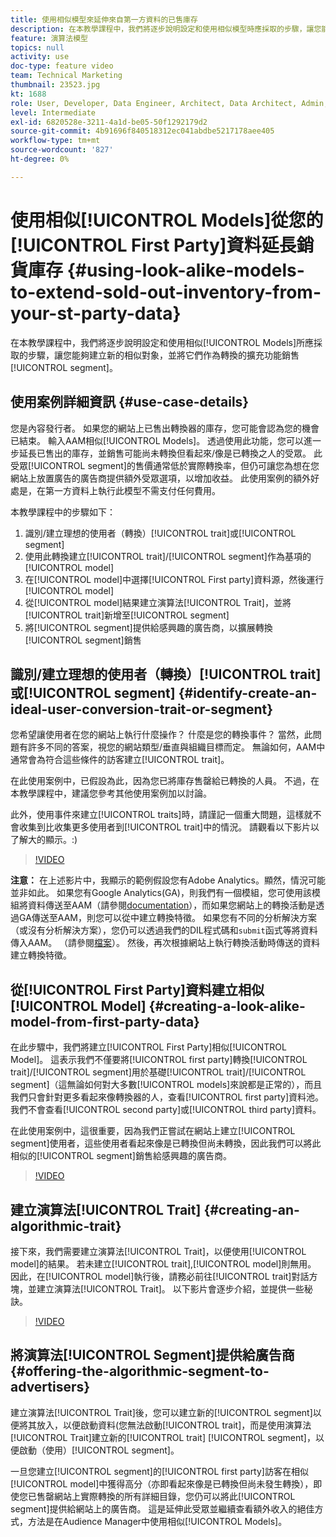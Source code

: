 ```yaml
---
title: 使用相似模型來延伸來自第一方資料的已售庫存
description: 在本教學課程中，我們將逐步說明設定和使用相似模型時應採取的步驟，讓您能夠建立新的相似對象，並將它們作為轉換區段的擴充功能銷售。
feature: 演算法模型
topics: null
activity: use
doc-type: feature video
team: Technical Marketing
thumbnail: 23523.jpg
kt: 1688
role: User, Developer, Data Engineer, Architect, Data Architect, Admin, Leader
level: Intermediate
exl-id: 6820528e-3211-4a1d-be05-50f1292179d2
source-git-commit: 4b91696f840518312ec041abdbe5217178aee405
workflow-type: tm+mt
source-wordcount: '827'
ht-degree: 0%

---
```


# 使用相似[!UICONTROL Models]從您的[!UICONTROL First Party]資料延長銷貨庫存 {#using-look-alike-models-to-extend-sold-out-inventory-from-your-st-party-data}

在本教學課程中，我們將逐步說明設定和使用相似[!UICONTROL Models]所應採取的步驟，讓您能夠建立新的相似對象，並將它們作為轉換的擴充功能銷售[!UICONTROL segment]。

## 使用案例詳細資訊 {#use-case-details}

您是內容發行者。 如果您的網站上已售出轉換器的庫存，您可能會認為您的機會已結束。 輸入AAM相似[!UICONTROL Models]。 透過使用此功能，您可以進一步延長已售出的庫存，並銷售可能尚未轉換但看起來/像是已轉換之人的受眾。 此受眾[!UICONTROL segment]的售價通常低於實際轉換率，但仍可讓您為想在您網站上放置廣告的廣告商提供額外受眾選項，以增加收益。 此使用案例的額外好處是，在第一方資料上執行此模型不需支付任何費用。

本教學課程中的步驟如下：

1. 識別/建立理想的使用者（轉換）[!UICONTROL trait]或[!UICONTROL segment]
1. 使用此轉換建立[!UICONTROL trait]/[!UICONTROL segment]作為基項的[!UICONTROL model]
1. 在[!UICONTROL model]中選擇[!UICONTROL First party]資料源，然後運行[!UICONTROL model]
1. 從[!UICONTROL model]結果建立演算法[!UICONTROL Trait]，並將[!UICONTROL trait]新增至[!UICONTROL segment]
1. 將[!UICONTROL segment]提供給感興趣的廣告商，以擴展轉換[!UICONTROL segment]銷售

## 識別/建立理想的使用者（轉換）[!UICONTROL trait]或[!UICONTROL segment] {#identify-create-an-ideal-user-conversion-trait-or-segment}

您希望讓使用者在您的網站上執行什麼操作？ 什麼是您的轉換事件？ 當然，此問題有許多不同的答案，視您的網站類型/垂直與組織目標而定。 無論如何，AAM中通常會為符合這些條件的訪客建立[!UICONTROL trait]。

在此使用案例中，已假設為此，因為您已將庫存售罄給已轉換的人員。 不過，在本教學課程中，建議您參考其他使用案例加以討論。

此外，使用事件來建立[!UICONTROL traits]時，請謹記一個重大問題，這樣就不會收集到比收集更多使用者到[!UICONTROL trait]中的情況。 請觀看以下影片以了解大的顯示。:)

>[!VIDEO](https://video.tv.adobe.com/v/23431/?quality=12)

**注意：** 在上述影片中，我顯示的範例假設您有Adobe Analytics。顯然，情況可能並非如此。 如果您有Google Analytics(GA)，則我們有一個模組，您可使用該模組將資料傳送至AAM（請參閱[documentation](https://marketing.adobe.com/resources/help/en_US/aam/dil-google-universal-analytics.html)），而如果您網站上的轉換活動是透過GA傳送至AAM，則您可以從中建立轉換特徵。 如果您有不同的分析解決方案（或沒有分析解決方案），您仍可以透過我們的DIL程式碼和`submit`函式等將資料傳入AAM。 （請參閱[檔案](https://marketing.adobe.com/resources/help/en_US/aam/c_dil.html)）。 然後，再次根據網站上執行轉換活動時傳送的資料建立轉換特徵。

## 從[!UICONTROL First Party]資料建立相似[!UICONTROL Model] {#creating-a-look-alike-model-from-first-party-data}

在此步驟中，我們將建立[!UICONTROL First Party]相似[!UICONTROL Model]。 這表示我們不僅要將[!UICONTROL first party]轉換[!UICONTROL trait]/[!UICONTROL segment]用於基礎[!UICONTROL trait]/[!UICONTROL segment]（這無論如何對大多數[!UICONTROL models]來說都是正常的），而且我們只會針對更多看起來像轉換器的人，查看[!UICONTROL first party]資料池。 我們不會查看[!UICONTROL second party]或[!UICONTROL third party]資料。

在此使用案例中，這很重要，因為我們正嘗試在網站上建立[!UICONTROL segment]使用者，這些使用者看起來像是已轉換但尚未轉換，因此我們可以將此相似的[!UICONTROL segment]銷售給感興趣的廣告商。

>[!VIDEO](https://video.tv.adobe.com/v/23504/?quality-12)

## 建立演算法[!UICONTROL Trait] {#creating-an-algorithmic-trait}

接下來，我們需要建立演算法[!UICONTROL Trait]，以便使用[!UICONTROL model]的結果。 若未建立[!UICONTROL trait],[!UICONTROL model]則無用。 因此，在[!UICONTROL model]執行後，請務必前往[!UICONTROL trait]對話方塊，並建立演算法[!UICONTROL Trait]。 以下影片會逐步介紹，並提供一些秘訣。

>[!VIDEO](https://video.tv.adobe.com/v/23523/?quality=12)

## 將演算法[!UICONTROL Segment]提供給廣告商 {#offering-the-algorithmic-segment-to-advertisers}

建立演算法[!UICONTROL Trait]後，您可以建立新的[!UICONTROL segment]以便將其放入，以便啟動資料(您無法啟動[!UICONTROL trait]，而是使用演算法[!UICONTROL Trait]建立新的[!UICONTROL trait] [!UICONTROL segment]，以便啟動（使用）[!UICONTROL segment]。

一旦您建立[!UICONTROL segment]的[!UICONTROL first party]訪客在相似[!UICONTROL model]中獲得高分（亦即看起來像是已轉換但尚未發生轉換），即使您已售罄網站上實際轉換的所有詳細目錄，您仍可以將此[!UICONTROL segment]提供給網站上的廣告商。 這是延伸此受眾並繼續查看額外收入的絕佳方式，方法是在Audience Manager中使用相似[!UICONTROL Models]。
